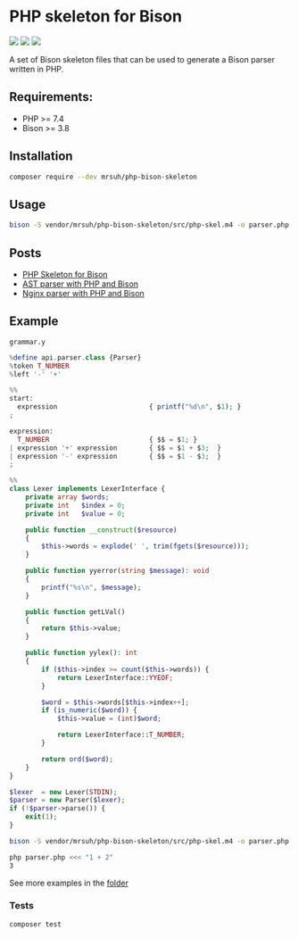 # PHP skeleton for Bison

![](https://github.com/mrsuh/php-bison-skeleton/actions/workflows/tests.yml/badge.svg)
![](https://img.shields.io/github/license/mrsuh/php-bison-skeleton.svg)
![](https://img.shields.io/github/v/release/mrsuh/php-bison-skeleton)

A set of Bison skeleton files that can be used to generate a Bison parser written in PHP.

## Requirements:
* PHP >= 7.4
* Bison >= 3.8

## Installation
```bash
composer require --dev mrsuh/php-bison-skeleton
```

## Usage
```bash
bison -S vendor/mrsuh/php-bison-skeleton/src/php-skel.m4 -o parser.php grammar.y
```

## Posts
* [PHP Skeleton for Bison](https://dev.to/mrsuh/php-skeleton-for-bison-po2)
* [AST parser with PHP and Bison](https://dev.to/mrsuh/ast-parser-with-php-and-bison-l5h)
* [Nginx parser with PHP and Bison](https://dev.to/mrsuh/nginx-parser-with-php-and-bison-1k5)

## Example

`grammar.y`
```php
%define api.parser.class {Parser}
%token T_NUMBER
%left '-' '+'

%%
start:
  expression                       { printf("%d\n", $1); }
;

expression:
  T_NUMBER                         { $$ = $1; }
| expression '+' expression        { $$ = $1 + $3;  }
| expression '-' expression        { $$ = $1 - $3;  }
;

%%
class Lexer implements LexerInterface {
    private array $words;
    private int   $index = 0;
    private int   $value = 0;

    public function __construct($resource)
    {
        $this->words = explode(' ', trim(fgets($resource)));
    }

    public function yyerror(string $message): void
    {
        printf("%s\n", $message);
    }

    public function getLVal()
    {
        return $this->value;
    }

    public function yylex(): int
    {
        if ($this->index >= count($this->words)) {
            return LexerInterface::YYEOF;
        }

        $word = $this->words[$this->index++];
        if (is_numeric($word)) {
            $this->value = (int)$word;

            return LexerInterface::T_NUMBER;
        }

        return ord($word);
    }
}

$lexer  = new Lexer(STDIN);
$parser = new Parser($lexer);
if (!$parser->parse()) {
    exit(1);
}
```

```bash
bison -S vendor/mrsuh/php-bison-skeleton/src/php-skel.m4 -o parser.php grammar.y
```

```bash
php parser.php <<< "1 + 2"
3
```

See more examples in the [folder](./examples)

### Tests
```bash
composer test
```
